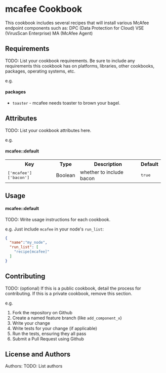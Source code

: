 mcafee Cookbook
===============
This cookbook includes several recipes that will install various McAfee endpoint components such as:
DPC (Data Protection for Cloud)
VSE (VirusScan Enterprise)
MA  (McAfee Agent)

Requirements
------------
TODO: List your cookbook requirements. Be sure to include any requirements this cookbook has on platforms, libraries, other cookbooks, packages, operating systems, etc.

e.g.
#### packages
- `toaster` - mcafee needs toaster to brown your bagel.

Attributes
----------
TODO: List your cookbook attributes here.

e.g.
#### mcafee::default
<table>
  <tr>
    <th>Key</th>
    <th>Type</th>
    <th>Description</th>
    <th>Default</th>
  </tr>
  <tr>
    <td><tt>['mcafee']['bacon']</tt></td>
    <td>Boolean</td>
    <td>whether to include bacon</td>
    <td><tt>true</tt></td>
  </tr>
</table>

Usage
-----
#### mcafee::default
TODO: Write usage instructions for each cookbook.

e.g.
Just include `mcafee` in your node's `run_list`:

```json
{
  "name":"my_node",
  "run_list": [
    "recipe[mcafee]"
  ]
}
```

Contributing
------------
TODO: (optional) If this is a public cookbook, detail the process for contributing. If this is a private cookbook, remove this section.

e.g.
1. Fork the repository on Github
2. Create a named feature branch (like `add_component_x`)
3. Write your change
4. Write tests for your change (if applicable)
5. Run the tests, ensuring they all pass
6. Submit a Pull Request using Github

License and Authors
-------------------
Authors: TODO: List authors
